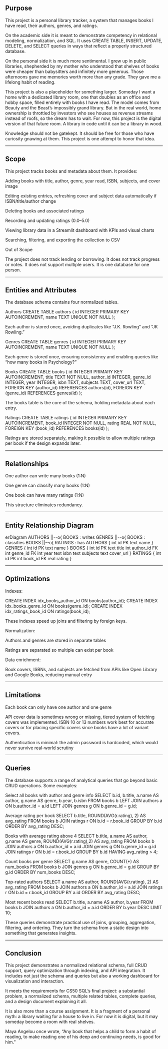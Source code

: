 ## Purpose

This project is a personal library tracker, a system that manages books I have read, their authors, genres, and ratings.

On the academic side it is meant to demonstrate competency in relational modeling, normalization, and SQL. It uses CREATE TABLE, INSERT, UPDATE, DELETE, and SELECT queries in ways that reflect a properly structured database.

On the personal side it is much more sentimental. I grew up in public libraries, shepherded by my mother who understood that shelves of books were cheaper than babysitters and infinitely more generous. Those afternoons gave me memories worth more than any grade. They gave me a lifelong habit of reading.

This project is also a placeholder for something larger. Someday I want a home with a dedicated library room, one that doubles as an office and hobby space, filled entirely with books I have read. The model comes from Beauty and the Beast’s impossibly grand library. But in the real world, home ownership is throttled by investors who see houses as revenue streams instead of roofs, so the dream has to wait. For now, this project is the digital version of that future room. A library in code until it can be a library in wood.

Knowledge should not be gatekept. It should be free for those who have curiosity gnawing at them. This project is one attempt to honor that idea.

---

## Scope

This project tracks books and metadata about them. It provides:

Adding books with title, author, genre, year read, ISBN, subjects, and cover image

Editing existing entries, refreshing cover and subject data automatically if ISBN/title/author change

Deleting books and associated ratings

Recording and updating ratings (0.0–5.0)

Viewing library data in a Streamlit dashboard with KPIs and visual charts

Searching, filtering, and exporting the collection to CSV


Out of Scope

The project does not track lending or borrowing. It does not track progress or notes. It does not support multiple users. It is one database for one person.

---

## Entities and Attributes

The database schema contains four normalized tables.

Authors
CREATE TABLE authors (
    id INTEGER PRIMARY KEY AUTOINCREMENT,
    name TEXT UNIQUE NOT NULL
);


Each author is stored once, avoiding duplicates like “J.K. Rowling” and “JK Rowling.”

Genres
CREATE TABLE genres (
    id INTEGER PRIMARY KEY AUTOINCREMENT,
    name TEXT UNIQUE NOT NULL
);


Each genre is stored once, ensuring consistency and enabling queries like “how many books in Psychology?”

Books
CREATE TABLE books (
    id INTEGER PRIMARY KEY AUTOINCREMENT,
    title TEXT NOT NULL,
    author_id INTEGER,
    genre_id INTEGER,
    year INTEGER,
    isbn TEXT,
    subjects TEXT,
    cover_url TEXT,
    FOREIGN KEY (author_id) REFERENCES authors(id),
    FOREIGN KEY (genre_id) REFERENCES genres(id)
);


The books table is the core of the schema, holding metadata about each entry.

Ratings
CREATE TABLE ratings (
    id INTEGER PRIMARY KEY AUTOINCREMENT,
    book_id INTEGER NOT NULL,
    rating REAL NOT NULL,
    FOREIGN KEY (book_id) REFERENCES books(id)
);


Ratings are stored separately, making it possible to allow multiple ratings per book if the design expands later.

---

## Relationships

One author can write many books (1:N)

One genre can classify many books (1:N)

One book can have many ratings (1:N)

This structure eliminates redundancy.

---

## Entity Relationship Diagram
erDiagram
    AUTHORS ||--o{ BOOKS : writes
    GENRES  ||--o{ BOOKS : classifies
    BOOKS   ||--o{ RATINGS : has
    AUTHORS {
        int id PK
        text name
    }
    GENRES {
        int id PK
        text name
    }
    BOOKS {
        int id PK
        text title
        int author_id FK
        int genre_id FK
        int year
        text isbn
        text subjects
        text cover_url
    }
    RATINGS {
        int id PK
        int book_id FK
        real rating
    }

---

## Optimizations

Indexes:

CREATE INDEX idx_books_author_id ON books(author_id);
CREATE INDEX idx_books_genre_id ON books(genre_id);
CREATE INDEX idx_ratings_book_id ON ratings(book_id);


These indexes speed up joins and filtering by foreign keys.

Normalization:

Authors and genres are stored in separate tables

Ratings are separated so multiple can exist per book

Data enrichment:

Book covers, ISBNs, and subjects are fetched from APIs like Open Library and Google Books, reducing manual entry


---

## Limitations

Each book can only have one author and one genre

API cover data is sometimes wrong or missing, tiered system of fetching covers was implemented. ISBN 10 or 13 numbers work best for accurate covers or for placing specific covers since books have a lot of variant covers.

Authentication is minimal: the admin password is hardcoded, which would never survive real-world scrutiny

---

## Queries

The database supports a range of analytical queries that go beyond basic CRUD operations. Some examples:

Select all books with author and genre info
SELECT b.id, b.title, a.name AS author, g.name AS genre, b.year, b.isbn
FROM books b
LEFT JOIN authors a ON b.author_id = a.id
LEFT JOIN genres g ON b.genre_id = g.id;

Average rating per book
SELECT b.title, ROUND(AVG(r.rating), 2) AS avg_rating
FROM books b
JOIN ratings r ON b.id = r.book_id
GROUP BY b.id
ORDER BY avg_rating DESC;

Books with average rating above 4
SELECT b.title, a.name AS author, g.name AS genre, ROUND(AVG(r.rating),2) AS avg_rating
FROM books b
JOIN authors a ON b.author_id = a.id
JOIN genres g ON b.genre_id = g.id
JOIN ratings r ON b.id = r.book_id
GROUP BY b.id
HAVING avg_rating > 4;

Count books per genre
SELECT g.name AS genre, COUNT(*) AS num_books
FROM books b
JOIN genres g ON b.genre_id = g.id
GROUP BY g.id
ORDER BY num_books DESC;

Top-rated authors
SELECT a.name AS author, ROUND(AVG(r.rating), 2) AS avg_rating
FROM books b
JOIN authors a ON b.author_id = a.id
JOIN ratings r ON b.id = r.book_id
GROUP BY a.id
ORDER BY avg_rating DESC;

Most recent books read
SELECT b.title, a.name AS author, b.year
FROM books b
JOIN authors a ON b.author_id = a.id
ORDER BY b.year DESC
LIMIT 10;


These queries demonstrate practical use of joins, grouping, aggregation, filtering, and ordering. They turn the schema from a static design into something that generates insights.

---

## Conclusion

This project demonstrates a normalized relational schema, full CRUD support, query optimization through indexing, and API integration. It includes not just the schema and queries but also a working dashboard for visualization and interaction.

It meets the requirements for CS50 SQL’s final project: a substantial problem, a normalized schema, multiple related tables, complete queries, and a design document explaining it all.

It is also more than a course assignment. It is a fragment of a personal myth: a library waiting for a house to live in. For now it is digital, but it may someday become a room with real shelves.

Maya Angelou once wrote, “Any book that helps a child to form a habit of reading, to make reading one of his deep and continuing needs, is good for him.”